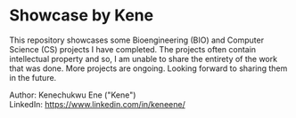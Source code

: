 # Showcase by Kene
This repository showcases some Bioengineering (BIO) and Computer Science (CS) projects I have completed.
The projects often contain intellectual property and so, I am unable to share the entirety of the work that was done.
More projects are ongoing. Looking forward to sharing them in the future.

Author: Kenechukwu Ene ("Kene")  
LinkedIn: https://www.linkedin.com/in/keneene/
